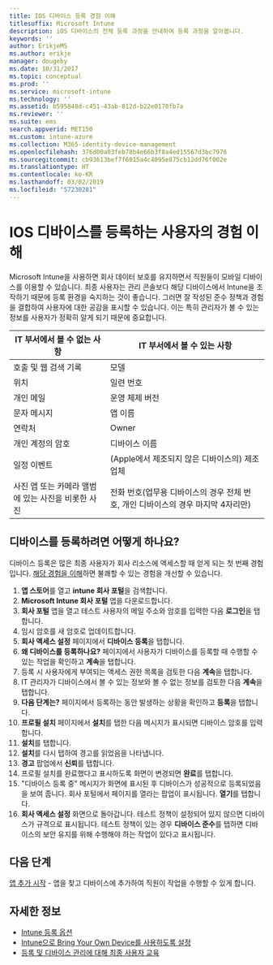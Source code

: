 ```yaml
---
title: IOS 디바이스 등록 경험 이해
titlesuffix: Microsoft Intune
description: iOS 디바이스의 전체 등록 과정을 안내하여 등록 과정을 알아봅니다.
keywords: ''
author: ErikjeMS
ms.author: erikje
manager: dougeby
ms.date: 10/31/2017
ms.topic: conceptual
ms.prod: ''
ms.service: microsoft-intune
ms.technology: ''
ms.assetid: b595848d-c451-43ab-812d-b22e0170fb7a
ms.reviewer: ''
ms.suite: ems
search.appverid: MET150
ms.custom: intune-azure
ms.collection: M365-identity-device-management
ms.openlocfilehash: 376d00a03feb78b4e66b3f8a4ed15567d3bc7976
ms.sourcegitcommit: cb93613bef7f6015a4c4095e875cb12dd76f002e
ms.translationtype: HT
ms.contentlocale: ko-KR
ms.lasthandoff: 03/02/2019
ms.locfileid: "57230281"
---
```

# <a name="understand-the-users-experience-enrolling-an-ios-device"></a>IOS 디바이스를 등록하는 사용자의 경험 이해

Microsoft Intune을 사용하면 회사 데이터 보호를 유지하면서 직원들이 모바일 디바이스를 이용할 수 있습니다. 최종 사용자는 관리 콘솔보다 해당 디바이스에서 Intune을 조작하기 때문에 등록 환경을 숙지하는 것이 좋습니다. 그러면 잘 작성된 준수 정책과 경험을 결합하여 사용자에 대한 공감을 표시할 수 있습니다. 이는 특히 관리자가 볼 수 있는 정보를 사용자가 정확히 알게 되기 때문에 중요합니다.

| IT 부서에서 볼 수 없는 사항 | IT 부서에서 볼 수 있는 사항 |
|---|---|
| 호출 및 웹 검색 기록 | 모델 |
| 위치 | 일련 번호 |
| 개인 메일 | 운영 체제 버전 |
| 문자 메시지 | 앱 이름 |
| 연락처 | Owner |
| 개인 계정의 암호 | 디바이스 이름 |
| 일정 이벤트 | (Apple에서 제조되지 않은 디바이스의) 제조업체 |
| 사진 앱 또는 카메라 앨범에 있는 사진을 비롯한 사진 | 전화 번호(업무용 디바이스의 경우 전체 번호, 개인 디바이스의 경우 마지막 4자리만) |

## <a name="how-do-i-enroll-a-device"></a>디바이스를 등록하려면 어떻게 하나요?

디바이스 등록은 많은 최종 사용자가 회사 리소스에 액세스할 때 얻게 되는 첫 번째 경험입니다. [해당 경험을 이해](end-user-educate.md)하면 불쾌할 수 있는 경험을 개선할 수 있습니다.

1. **앱 스토어**를 열고 **intune 회사 포털**을 검색합니다.
2. **Microsoft Intune 회사 포털** 앱을 다운로드합니다.
3. **회사 포털** 앱을 열고 테스트 사용자의 메일 주소와 암호를 입력한 다음 **로그인**을 탭합니다.
4. 임시 암호를 새 암호로 업데이트합니다.
5. **회사 액세스 설정** 페이지에서 **디바이스 등록**을 탭합니다.
6. **왜 디바이스를 등록하나요?** 페이지에서 사용자가 디바이스를 등록할 때 수행할 수 있는 작업을 확인하고 **계속**을 탭합니다.
7. 등록 시 사용자에게 부여되는 액세스 권한 목록을 검토한 다음 **계속**을 탭합니다.
8. IT 관리자가 디바이스에서 볼 수 있는 정보와 볼 수 없는 정보를 검토한 다음 **계속**을 탭합니다.
9. **다음 단계는?** 페이지에서 등록하는 동안 발생하는 상황을 확인하고 **등록**을 탭합니다.
10. **프로필 설치** 페이지에서 **설치**를 탭한 다음 메시지가 표시되면 디바이스 암호를 입력합니다.
11. **설치**를 탭합니다.
12. **설치**를 다시 탭하여 경고를 읽었음을 나타냅니다.
13. **경고** 팝업에서 **신뢰**를 탭합니다.
14. 프로필 설치를 완료했다고 표시하도록 화면이 변경되면 **완료**를 탭합니다.
15. "디바이스 등록 중" 메시지가 화면에 표시된 후 디바이스가 성공적으로 등록되었음을 보여 줍니다. 회사 포털에서 페이지를 열라는 팝업이 표시됩니다. **열기**를 탭합니다.
16. **회사 액세스 설정** 화면으로 돌아갑니다. 테스트 정책이 설정되어 있지 않으면 디바이스가 규격으로 표시됩니다. 테스트 정책이 있는 경우 **디바이스 준수**를 탭하면 디바이스의 보안 유지를 위해 수행해야 하는 작업이 있다고 표시됩니다.

## <a name="next-steps"></a>다음 단계

[앱 추가 시작](get-started-apps.md) - 앱을 찾고 디바이스에 추가하여 직원이 작업을 수행할 수 있게 합니다.

## <a name="learn-more"></a>자세한 정보

* [Intune 등록 옵션](enrollment-options.md)
* [Intune으로 Bring Your Own Device를 사용하도록 설정](byod-enable.md)
* [등록 및 디바이스 관리에 대해 최종 사용자 교육](end-user-educate.md)
